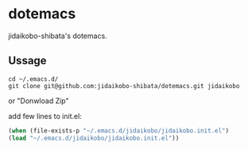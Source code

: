# dotemacs

jidaikobo-shibata's dotemacs.

## Ussage

```:terminal
cd ~/.emacs.d/
git clone git@github.com:jidaikobo-shibata/dotemacs.git jidaikobo
```
or "Donwload Zip"

add few lines to init.el:

```elisp:init.el
(when (file-exists-p "~/.emacs.d/jidaikobo/jidaikobo.init.el")
(load "~/.emacs.d/jidaikobo/jidaikobo.init.el"))
```